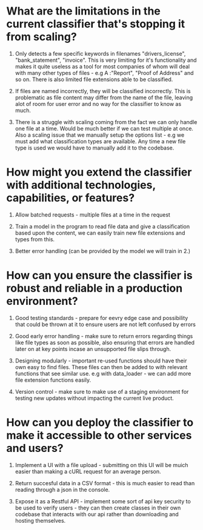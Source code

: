 # What are the limitations in the current classifier that's stopping it from scaling?

1) Only detects a few specific keywords in filenames "drivers_license", "bank_statement", "invoice". This is very limiting for it's functionality and makes it quite useless as a tool for most companies of whom will deal with many other types of files - e.g A :"Report", "Proof of Address" and so on. There is also limited file extensions able to be classified. 

2) If files are named incorrectly, they will be classified incorrectly. This is problematic as file content may differ from the name of the file, leaving alot of room for user error and no way for the classifier to know as much. 


3) There is a struggle with scaling coming from the fact we can only handle one file at a time. Would be much better if we can test multiple at once. Also a scaling issue that we manually setup the options list - e.g we must add what classification types are available. Any time a new file type is used we would have to manually add it to the codebase.

# How might you extend the classifier with additional technologies, capabilities, or features?

1) Allow batched requests - multiple files at a time in the request

2) Train a model in the program to read file data and give a classification based upon the content, we can easily train new file extensions and types from this.

3) Better error handling (can be provided by the model we will train in 2.)

# How can you ensure the classifier is robust and reliable in a production environment?

1) Good testing standards - prepare for eevry edge case and possibility that could be thrown at it to ensure users are not left confused by errors

2) Good early error handling - make sure to return errors regarding things like file types as soon as possible, also ensuring that errors are handled later on at key points incase an unsupported file slips through.

3) Designing modularly - important re-used functions should have their own easy to find files. These files can then be added to with relevant functions that see similar use. e.g with data_loader - we can add more file extension functions easily.

4) Version control - make sure to make use of a staging environment for testing new updates without impacting the current live product.

# How can you deploy the classifier to make it accessible to other services and users?

1) Implement a UI with a file upload - submitting on this UI will be muich easier than making a cURL request for an average person.

2) Return succesful data in a CSV format - this is much easier to read than reading through a json in the console.

3) Expose it as a Restful API - implement some sort of api key security to be used to verify users - they can then create classes in their own codebase that interacts with our api rather than downloading and hosting themselves.







